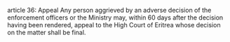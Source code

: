 article 36: Appeal
Any person aggrieved by an adverse decision of the enforcement officers or the Ministry may, within 60 days after the decision having been rendered, appeal to the High Court of Eritrea whose decision on the matter shall be final. 
<ul>
</ul>